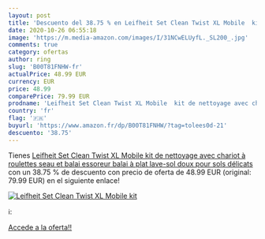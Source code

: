 ```yaml
---
layout: post
title: 'Descuento del 38.75 % en Leifheit Set Clean Twist XL Mobile  kit '
date: 2020-10-26 06:55:18
image: 'https://m.media-amazon.com/images/I/31NCwELUyfL._SL200_.jpg'
comments: true
category: ofertas
author: ring
slug: 'B00T81FNHW-fr'
actualPrice: 48.99 EUR
currency: EUR
price: 48.99
comparePrice: 79.99 EUR
prodname: 'Leifheit Set Clean Twist XL Mobile  kit de nettoyage avec chariot à roulettes  seau et balai essoreur  balai à plat lave-sol doux pour sols délicats'
country: 'fr'
flag: '🇫🇷'
buyurl: 'https://www.amazon.fr/dp/B00T81FNHW/?tag=tolees0d-21'
descuento: '38.75'
---
```


Tienes [Leifheit Set Clean Twist XL Mobile  kit de nettoyage avec chariot à roulettes  seau et balai essoreur  balai à plat lave-sol doux pour sols délicats](https://www.amazon.fr/dp/B00T81FNHW/?tag=tolees0d-21) con un 38.75 % de descuento con precio de oferta de 48.99 EUR (original: 79.99 EUR) en el siguiente enlace!

[![Leifheit Set Clean Twist XL Mobile  kit ](https://m.media-amazon.com/images/I/31NCwELUyfL._SL200_.jpg)](https://www.amazon.fr/dp/B00T81FNHW/?tag=tolees0d-21)

ℹ️:


[Accede a la oferta!!](https://www.amazon.fr/dp/B00T81FNHW/?tag=tolees0d-21)
